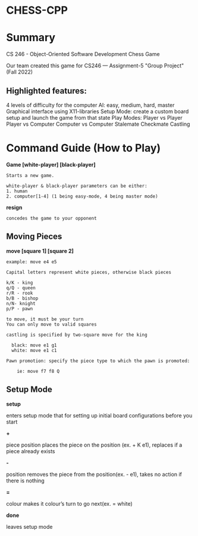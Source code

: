 # CHESS-CPP

# Summary
CS 246 - Object-Oriented Software Development Chess Game

Our team created this game for CS246 — Assignment-5 "Group Project" (Fall 2022)

## Highlighted features:

4 levels of difficulty for the computer AI: easy, medium, hard, master
Graphical interface using X11-libraries 
Setup Mode: create a custom board setup and launch the game from that state 
Play Modes: 
  Player vs Player
  Player vs Computer
  Computer vs Computer
Stalemate
Checkmate
Castling 

# Command Guide (How to Play)


  **Game [white-player] [black-player]**

    Starts a new game. 
    
    white-player & black-player parameters can be either: 
    1. human
    2. computer[1-4] (1 being easy-mode, 4 being master mode)  

  **resign**
  
    concedes the game to your opponent
    
## Moving Pieces 
 
  **move [square 1] [square 2]**
  
    example: move e4 e5 

    Capital letters represent white pieces, otherwise black pieces

    k/K - king
    q/Q - queen
    r/R - rook 
    b/B - bishop
    n/N- knight
    p/P - pawn

    to move, it must be your turn 
    You can only move to valid squares

    castling is specified by two-square move for the king

      black: move e1 g1
      white: move e1 c1
      
    Pawn promotion: specify the piece type to which the pawn is promoted: 
    
        ie: move f7 f8 Q 

## Setup Mode
**setup**

  enters setup mode that for setting up initial board configurations before you start
  
**+**

  piece position places the piece on the position (ex. + K e1), replaces if a piece already exists

**-**

  position removes the piece from the position(ex. - e1), takes no action if there is nothing

**=**

  colour makes it colour’s turn to go next(ex. = white)

**done**

  leaves setup mode


